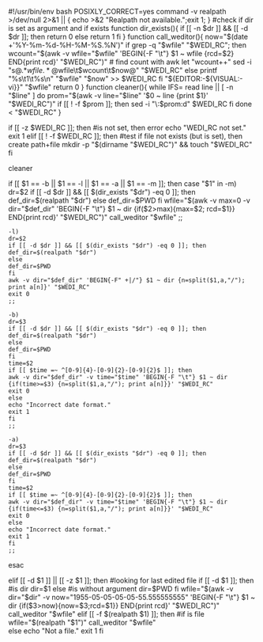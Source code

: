 #!/usr/bin/env bash
POSIXLY_CORRECT=yes
command -v realpath >/dev/null 2>&1 || { echo >&2 "Realpath not available.";exit 1; }
#check if dir is set as argument and if exists
function dir_exists(){
	if [[ -n $dr ]] && [[ -d $dr ]]; then
	return 0
	else
	return 1
	fi
}
function call_weditor(){
	now="$(date +'%Y-%m-%d-%H-%M-%S.%N')"
	if grep -q "$wfile" "$WEDI_RC"; then
	wcount="$(awk -v wfile="$wfile" 'BEGIN{-F "\t"} $1 ~ wfile {rcd=$2} END{print rcd}' "$WEDI_RC")" # find count with awk
	let "wcount++"
	sed -i "s@.*$wfile.*@$wfile\t$wcount\t$now@" "$WEDI_RC"
	else
	printf "%s\t1\t%s\n" "$wfile" "$now" >> $WEDI_RC
	fi
	"${EDITOR:-${VISUAL:-vi}}" "$wfile"
	return 0
}
function cleaner(){
while IFS= read line || [ -n "$line" ]
do
 prom="$(awk -v line="$line" '$0 ~ line {print $1}' "$WEDI_RC")"
 if [[ ! -f $prom ]]; then
 sed -i "\:$prom:d" $WEDI_RC
 fi
done < "$WEDI_RC"
}

if [[ -z $WEDI_RC ]]; then #is not set, then error
echo "WEDI_RC not set."
exit 1
elif [[ ! -f $WEDI_RC ]]; then #test if file not exists (but is set), then create path+file 
mkdir -p "$(dirname "$WEDI_RC")" && touch "$WEDI_RC"
fi

cleaner

if [[ $1 == -b || $1 == -l || $1 == -a || $1 == -m ]]; then
case "$1" in
	-m)
	dr=$2
	if [[ -d $dr ]] && [[ $(dir_exists "$dr") -eq 0 ]]; then
	def_dir=$(realpath "$dr")
	else
	def_dir=$PWD
	fi
	wfile="$(awk -v max=0 -v dir="$def_dir" 'BEGIN{-F "\t"} $1 ~ dir {if($2>max){max=$2; rcd=$1}} END{print rcd}' "$WEDI_RC")"
	call_weditor "$wfile"
	;;

	-l)
	dr=$2
	if [[ -d $dr ]] && [[ $(dir_exists "$dr") -eq 0 ]]; then
	def_dir=$(realpath "$dr")
	else
	def_dir=$PWD
	fi
	awk -v dir="$def_dir" 'BEGIN{-F" +|/"} $1 ~ dir {n=split($1,a,"/"); print a[n]}' "$WEDI_RC"
	exit 0
	;;

	-b)
	dr=$3
	if [[ -d $dr ]] && [[ $(dir_exists "$dr") -eq 0 ]]; then
	def_dir=$(realpath "$dr")
	else
	def_dir=$PWD
	fi
	time=$2
	if [[ $time =~ ^[0-9]{4}-[0-9]{2}-[0-9]{2}$ ]]; then
	awk -v dir="$def_dir" -v time="$time" 'BEGIN{-F "\t"} $1 ~ dir {if(time>=$3) {n=split($1,a,"/"); print a[n]}}' "$WEDI_RC"
	exit 0
	else
	echo "Incorrect date format."
	exit 1
	fi
	;;

	-a)
	dr=$3
	if [[ -d $dr ]] && [[ $(dir_exists "$dr") -eq 0 ]]; then
	def_dir=$(realpath "$dr")
	else
	def_dir=$PWD
	fi
	time=$2
	if [[ $time =~ ^[0-9]{4}-[0-9]{2}-[0-9]{2}$ ]]; then
	awk -v dir="$def_dir" -v time="$time" 'BEGIN{-F "\t"} $1 ~ dir {if(time<=$3) {n=split($1,a,"/"); print a[n]}}' "$WEDI_RC"
	exit 0
	else
	echo "Incorrect date format."
	exit 1
	fi
	;;
esac	

elif [[ -d $1 ]] || [[ -z $1 ]]; then #looking for last edited file
		if [[ -d $1 ]]; then #is dir
		dir=$1
		else #is without argument 
		dir=$PWD
		fi
	wfile="$(awk -v dir="$dir" -v now="1955-05-05-05-05-55.555555555" 'BEGIN{-F "\t"} $1 ~ dir {if($3>now){now=$3;rcd=$1}} END{print rcd}' "$WEDI_RC")"
	call_weditor "$wfile"
elif [[ -f $(realpath $1) ]]; then #if is file
	wfile="$(realpath "$1")"
	call_weditor "$wfile"	
else
	echo "Not a file."
	exit 1
fi
